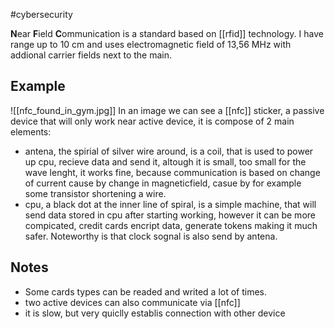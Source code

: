 #cybersecurity 

**N**ear **F**ield **C**ommunication is a standard based on [[rfid]] technology. I have range up to 10 cm and uses electromagnetic field of 13,56 MHz with addional carrier fields next to the main.

## Example
![[nfc_found_in_gym.jpg]]
In an image we can see a [[nfc]] sticker, a passive device that will only work near active device, it is compose of 2 main elements:
- antena, the spirial of silver wire around, is a coil, that is used to power up cpu, recieve data and send it, altough it is small, too small for the wave lenght, it works fine, because communication is based on change of current cause by change in magneticfield, casue by for example some transistor shortening a wire.
- cpu, a black dot at the inner line of spiral, is a simple machine, that will send data stored in cpu after starting working, however it can be more compicated, credit cards encript data, generate tokens making it much safer. Noteworthy is that clock sognal is also send by antena.
## Notes
- Some cards types can be readed and writed a lot of times.
- two active devices can also communicate via [[nfc]]
- it is slow, but very quiclly establis connection with other device